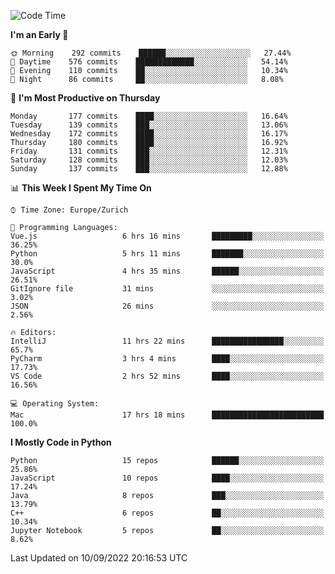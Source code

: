 <!--START_SECTION:waka-->
![Code Time](http://img.shields.io/badge/Code%20Time-0%20secs-blue)

**I'm an Early 🐤** 

```text
🌞 Morning    292 commits    ██████░░░░░░░░░░░░░░░░░░░   27.44% 
🌆 Daytime    576 commits    █████████████░░░░░░░░░░░░   54.14% 
🌃 Evening    110 commits    ██░░░░░░░░░░░░░░░░░░░░░░░   10.34% 
🌙 Night      86 commits     ██░░░░░░░░░░░░░░░░░░░░░░░   8.08%

```
📅 **I'm Most Productive on Thursday** 

```text
Monday       177 commits    ████░░░░░░░░░░░░░░░░░░░░░   16.64% 
Tuesday      139 commits    ███░░░░░░░░░░░░░░░░░░░░░░   13.06% 
Wednesday    172 commits    ████░░░░░░░░░░░░░░░░░░░░░   16.17% 
Thursday     180 commits    ████░░░░░░░░░░░░░░░░░░░░░   16.92% 
Friday       131 commits    ███░░░░░░░░░░░░░░░░░░░░░░   12.31% 
Saturday     128 commits    ███░░░░░░░░░░░░░░░░░░░░░░   12.03% 
Sunday       137 commits    ███░░░░░░░░░░░░░░░░░░░░░░   12.88%

```


📊 **This Week I Spent My Time On** 

```text
⌚︎ Time Zone: Europe/Zurich

💬 Programming Languages: 
Vue.js                   6 hrs 16 mins       █████████░░░░░░░░░░░░░░░░   36.25% 
Python                   5 hrs 11 mins       ███████░░░░░░░░░░░░░░░░░░   30.0% 
JavaScript               4 hrs 35 mins       ██████░░░░░░░░░░░░░░░░░░░   26.51% 
GitIgnore file           31 mins             ░░░░░░░░░░░░░░░░░░░░░░░░░   3.02% 
JSON                     26 mins             ░░░░░░░░░░░░░░░░░░░░░░░░░   2.56%

🔥 Editors: 
IntelliJ                 11 hrs 22 mins      ████████████████░░░░░░░░░   65.7% 
PyCharm                  3 hrs 4 mins        ████░░░░░░░░░░░░░░░░░░░░░   17.73% 
VS Code                  2 hrs 52 mins       ████░░░░░░░░░░░░░░░░░░░░░   16.56%

💻 Operating System: 
Mac                      17 hrs 18 mins      █████████████████████████   100.0%

```

**I Mostly Code in Python** 

```text
Python                   15 repos            ██████░░░░░░░░░░░░░░░░░░░   25.86% 
JavaScript               10 repos            ████░░░░░░░░░░░░░░░░░░░░░   17.24% 
Java                     8 repos             ███░░░░░░░░░░░░░░░░░░░░░░   13.79% 
C++                      6 repos             ██░░░░░░░░░░░░░░░░░░░░░░░   10.34% 
Jupyter Notebook         5 repos             ██░░░░░░░░░░░░░░░░░░░░░░░   8.62%

```



 Last Updated on 10/09/2022 20:16:53 UTC
<!--END_SECTION:waka-->　　
